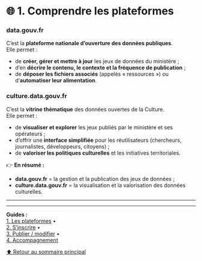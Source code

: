 # 🌐 1. Comprendre les plateformes  

### data.gouv.fr  
C’est la **plateforme nationale d’ouverture des données publiques**.  
Elle permet :  
- de **créer, gérer et mettre à jour** les jeux de données du ministère ;  
- d’en **décrire le contenu, le contexte et la fréquence de publication** ;  
- de **déposer les fichiers associés** (appelés « ressources ») ou d’**automatiser leur alimentation**.  

### culture.data.gouv.fr  
C’est la **vitrine thématique** des données ouvertes de la Culture.  
Elle permet :  
- de **visualiser et explorer** les jeux publiés par le ministère et ses opérateurs ;  
- d’offrir une **interface simplifiée** pour les réutilisateurs (chercheurs, journalistes, développeurs, citoyens) ;  
- de **valoriser les politiques culturelles** et les initiatives territoriales.  

👉 **En résumé :**  
- **data.gouv.fr** = la gestion et la publication des jeux de données ;  
- **culture.data.gouv.fr** = la visualisation et la valorisation des données culturelles.  

---
---

**Guides :**  
[1. Les plateformes](../Guides/plateformes.md) •  
[2. S’inscrire](../Guides/inscription.md) •  
[3. Publier / modifier](../Guides/publier_modifier.md) •  
[4. Accompagnement](../Guides/accompagnement_contacts.md)  

[⬆️ Retour au sommaire principal](../README.md)
